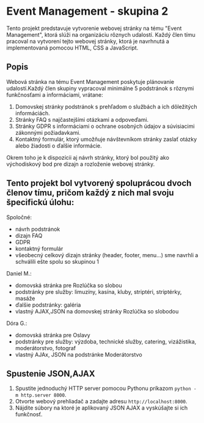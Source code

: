 # Event Management - skupina 2

Tento projekt predstavuje vytvorenie webovej stránky na tému "Event Management", ktorá slúži na organizáciu rôznych udalostí. Každý člen tímu pracoval na vytvorení tejto webovej stránky, ktorá je navrhnutá a implementovaná pomocou HTML, CSS a JavaScript.

## Popis

Webová stránka na tému Event Management poskytuje plánovanie udalostí.Každý člen skupiny vypracoval minimálne 5 podstránok s rôznymi funkčnosťami a informáciami, vrátane:

1. Domovskej stránky podstránok s prehľadom o službách a ich dôležitých informáciách.
2. Stránky FAQ s najčastejšími otázkami a odpoveďami.
3. Stránky GDPR s informáciami o ochrane osobných údajov a súvisiacimi zákonnými požiadavkami.
4. Kontaktný formulár, ktorý umožňuje návštevníkom stránky zaslať otázky alebo žiadosti o ďalšie informácie.

Okrem toho je k dispozícii aj návrh stránky, ktorý bol použitý ako východiskový bod pre dizajn a rozloženie webovej stránky.

## Tento projekt bol vytvorený spoluprácou dvoch členov tímu, pričom každý z nich mal svoju špecifickú úlohu:

Spoločné:
- návrh podstránok
- dizajn FAQ
- GDPR
- kontaktný formulár
- všeobecný celkový dizajn stránky (header, footer, menu...) sme navrhli a schválili ešte spolu so skupinou 1

Daniel M.:
- domovská stránka pre Rozlúčka so slobou
- podstránky pre služby: limuzíny, kasína, kluby, striptéri, striptérky, masáže
- ďalšie podstránky: galéria
- vlastný AJAX,JSON na domovskej stránky Rozlúčka so slobodou

Dóra G.:
- domovská stránka pre Oslavy
- podstránky pre služby: výzdoba, technické služby, catering, vizážistika, moderátorstvo, fotograf
- vlastný AJAx, JSON na podstránke Moderátorstvo

## Spustenie JSON,AJAX

1. Spustite jednoduchý HTTP server pomocou Pythonu príkazom `python -m http.server 8000`.
2. Otvorte webový prehliadač a zadajte adresu `http://localhost:8000`.
3. Nájdite súbory na ktoré je aplikovaný JSON AJAX a vyskúšajte si ich funkčnosť.


